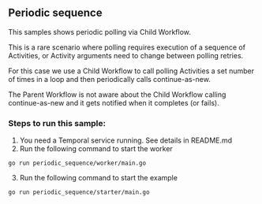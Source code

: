 ## Periodic sequence

This samples shows periodic polling via Child Workflow.

This is a rare scenario where polling requires execution of a sequence of Activities, or Activity arguments need to change between polling retries.

For this case we use a Child Workflow to call polling Activities a set number of times in a loop and then periodically calls continue-as-new.

The Parent Workflow is not aware about the Child Workflow calling continue-as-new and it gets notified when it completes (or fails).

### Steps to run this sample:
1) You need a Temporal service running. See details in README.md
2) Run the following command to start the worker
```
go run periodic_sequence/worker/main.go
```
3) Run the following command to start the example
```
go run periodic_sequence/starter/main.go
```

